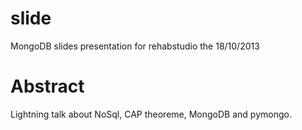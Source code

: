 slide
=====

MongoDB slides presentation for rehabstudio the 18/10/2013

Abstract
========

Lightning talk about NoSql, CAP theoreme, MongoDB and pymongo.
